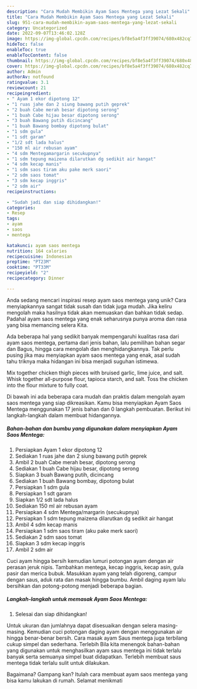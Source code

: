 ```yaml
---
description: "Cara Mudah Membikin Ayam Saos Mentega yang Lezat Sekali"
title: "Cara Mudah Membikin Ayam Saos Mentega yang Lezat Sekali"
slug: 951-cara-mudah-membikin-ayam-saos-mentega-yang-lezat-sekali
category: Uncategorized
date: 2022-09-07T13:46:02.128Z
image: https://img-global.cpcdn.com/recipes/bf8e5a4f3ff39074/680x482cq70/ayam-saos-mentega-foto-resep-utama.jpg
hideToc: false
enableToc: true
enableTocContent: false
thumbnail: https://img-global.cpcdn.com/recipes/bf8e5a4f3ff39074/680x482cq70/ayam-saos-mentega-foto-resep-utama.jpg
cover: https://img-global.cpcdn.com/recipes/bf8e5a4f3ff39074/680x482cq70/ayam-saos-mentega-foto-resep-utama.jpg
author: Admin
authorAv: notfound
ratingvalue: 3.1
reviewcount: 21
recipeingredient:
- " Ayam 1 ekor dipotong 12"
- "1 ruas jahe dan 2 siung bawang putih geprek"
- "2 buah Cabe merah besar dipotong serong"
- "1 buah Cabe hijau besar dipotong serong"
- "3 buah Bawang putih dicincang"
- "1 buah Bawang bombay dipotong bulat"
- "1 sdm gula"
- "1 sdt garam"
- "1/2 sdt lada halus"
- "150 ml air rebusan ayam"
- "4 sdm Mentegamargarin secukupnya"
- "1 sdm tepung maizena dilarutkan dg sedikit air hangat"
- "4 sdm kecap manis"
- "1 sdm saos tiram aku pake merk saori"
- "2 sdm saos tomat"
- "3 sdm kecap inggris"
- "2 sdm air"
recipeinstructions:

- "Sudah jadi dan siap dihidangkan!"
categories:
- Resep
tags:
- ayam
- saos
- mentega

katakunci: ayam saos mentega 
nutrition: 164 calories
recipecuisine: Indonesian
preptime: "PT23M"
cooktime: "PT33M"
recipeyield: "2"
recipecategory: Dinner

---
```





Anda sedang mencari inspirasi resep ayam saos mentega yang unik? Cara menyiapkannya sangat tidak susah dan tidak juga mudah. Jika keliru mengolah maka hasilnya tidak akan memuaskan dan bahkan tidak sedap. Padahal ayam saos mentega yang enak seharusnya punya aroma dan rasa yang bisa memancing selera Kita.





Ada beberapa hal yang sedikit banyak mempengaruhi kualitas rasa dari ayam saos mentega, pertama dari jenis bahan, lalu pemilihan bahan segar dan Bagus, hingga cara mengolah dan menghidangkannya. Tak perlu pusing jika mau menyiapkan ayam saos mentega yang enak,      asal sudah tahu triknya maka hidangan ini bisa menjadi suguhan istimewa.














Mix together chicken thigh pieces with bruised garlic, lime juice, and salt. Whisk together all-purpose flour, tapioca starch, and salt. Toss the chicken into the flour mixture to fully coat.






Di bawah ini ada beberapa cara mudah dan praktis dalam mengolah ayam saos mentega yang siap dikreasikan. Kamu bisa menyiapkan Ayam Saos Mentega menggunakan 17 jenis bahan dan 0 langkah pembuatan. Berikut ini langkah-langkah dalam membuat hidangannya.

<!--inarticleads1-->

##### Bahan-bahan dan bumbu yang digunakan dalam menyiapkan Ayam Saos Mentega:

1. Persiapkan  Ayam 1 ekor dipotong 12
1. Sediakan 1 ruas jahe dan 2 siung bawang putih geprek
1. Ambil 2 buah Cabe merah besar, dipotong serong
1. Sediakan 1 buah Cabe hijau besar, dipotong serong
1. Siapkan 3 buah Bawang putih, dicincang
1. Sediakan 1 buah Bawang bombay, dipotong bulat
1. Persiapkan 1 sdm gula
1. Persiapkan 1 sdt garam
1. Siapkan 1/2 sdt lada halus
1. Sediakan 150 ml air rebusan ayam
1. Persiapkan 4 sdm Mentega/margarin (secukupnya)
1. Persiapkan 1 sdm tepung maizena dilarutkan dg sedikit air hangat
1. Ambil 4 sdm kecap manis
1. Persiapkan 1 sdm saos tiram (aku pake merk saori)
1. Sediakan 2 sdm saos tomat
1. Siapkan 3 sdm kecap inggris
1. Ambil 2 sdm air


Cuci ayam hingga bersih kemudian lumuri potongan ayam dengan air perasan jeruk nipis. Tambahkan mentega, kecap inggris, kecap asin, gula pasir dan merica bubuk. Masukkan ayam yang telah digoreng, campur dengan saus, aduk rata dan masak hingga bumbu. Ambil daging ayam lalu bersihkan dan potong-potong menjadi beberapa bagian. 

<!--inarticleads2-->

##### Langkah-langkah untuk memasak Ayam Saos Mentega:


1. Selesai dan siap dihidangkan!

Untuk ukuran dan jumlahnya dapat disesuaikan dengan selera masing-masing. Kemudian cuci potongan daging ayam dengan menggunakan air hingga benar-benar bersih. Cara masak ayam Saus mentega juga terbilang cukup simpel dan sederhana. Terlebih Bila kita menengok bahan-bahan yang digunakan untuk menghasilkan ayam saus mentega ini tidak terlalu banyak serta semuanya simpel buat didapatkan. Terlebih membuat saus mentega tidak terlalu sulit untuk dilakukan. 

Bagaimana? Gampang kan? Itulah cara membuat ayam saos mentega yang bisa kamu lakukan di rumah. Selamat menikmati
